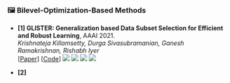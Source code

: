 ### 🖼️ Bilevel-Optimization-Based Methods


- **[1] GLISTER: Generalization based Data Subset Selection for Efficient and Robust Learning**, AAAI 2021.  
*Krishnateja Killamsetty, Durga Sivasubramanian, Ganesh Ramakrishnan, Rishabh Iyer*  
[[Paper](https://arxiv.org/pdf/2012.10630)] [[Code](https://github.com/dssresearch/GLISTER)] ![](https://img.shields.io/badge/GLISTER-blue) ![](https://img.shields.io/badge/Image_Classification-green)  ![](https://img.shields.io/badge/Optimization-red) ![](https://img.shields.io/badge/Dataset_Pruning-orange)

- **[2]**
